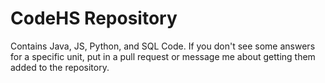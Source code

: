 # CodeHS Repository

Contains Java, JS, Python, and SQL Code.
If you don't see some answers for a specific unit, put in a pull request or message me about getting them added to the repository.